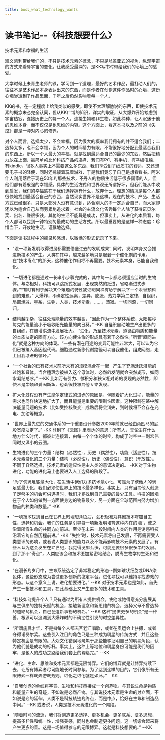 ```yaml
---
title: book_what_technology_wants
---
```


<head>
<link rel='stylesheet' href='/style/github2.css'/>
</head>

读书笔记--《科技想要什么》
======================

技术元素和幸福的生活

凯文凯利带给我们的，不只是技术元素的概念，不只是以盖亚式的视角，纵观宇宙的方式来看待宇宙的变化，让我感受最深的，是KK写书时带给我们的心境上的感受。

大学时候上朱青生老师的课，学习到一个道理，最好的艺术作品，最打动人们的，往往不是艺术作品本身表达出来的东西，而是作者在创作这件作品时的心境，这份心境渗透到了作品里面，千年之后仍然影响着每一个人。

KK的书，在一定程度上给我类似的感受。即使不太理解他说的东西，即使技术元素的概念未必完全认同，但从KK广博的知识，详实的取证，从大爆炸开始考虑到宇宙热寂，连接历史上的每一个人，连接生物和非生物，如此种种，让人沉迷于他的思维本身，而不仅仅是他思维的内容。这个方面上，看这本书以及之前的《失控》都是一种对内心的修养。

对个人而言，选择太少，不会幸福，因为很大的概率我们拥有的并不适合我们；二选择太多，也不会幸福，因为个人的时间精力有限，不能很好地分配到最适合我们的东西上。所以一个人最大的幸福，就是找到最适合自己的最少的东西，然后把精力放在上面。最简单的比如科技产品的选择，我们有PC，有手机，有平板电脑，有kindle，很多人事实上不需要这么多东西，我们享受到了纸质书的舒适，又还想要电子书的轻便，同时还觊觎着玩着游戏，于是我们竟忘了自己是想看看书。阿米什人利用落后于现在50年的那些技术，不丹人的物质生活低于很多国家的人，但他们都有着很强的幸福感。具体的生活方式和世界观无所谓好坏，但我们能从中收到启发，我们的幸福感在于我们选择拥有什么，放弃什么。理想的情况是每个人都很快地找到最适合自己的东西，当然现实世界不是这样。现在的技术、产品、生活方式已经很多，只是大部分人没有意识到，适合别人的不一定适合自己，而大家却还以为适合自己从而劳累地追求着。社会的主流文化告诉每个人除了获得诺贝尔奖、出名、赚很多钱，其他的生活不能算是成功，但事实上，从进化的本质看，每个人都可以找到一钟特别的最成功的生活方式。所以最重要的是这样一种态度：珍惜当下，开放地生活，谨慎地选择。

下面是读书过程中的摘录和感想，以微博的形式记录了下来。

* "没一项新发明取得进展都需要借鉴过去的发明成果", 同时，发明本身又会推进新技术的产生。人类在其中，越来越多地只是起到一个催化剂的作用。在"技术奇点"的那天，这种催化作用将不再需要。技术元素本身，已能自我催化。

* “一切进化都是通过一长串小步骤完成的，其中每一步都必须适应当时的生物体。与之相对，科技可以跳跃式发展，出现突然的跃进，省略渐进式步骤。”“有时有利于解决某个难题的特性被证明同样有助于解决下一个未曾预料到的难题。”
大爆炸，不确定性远离，差异，膨胀，热力学第二定律，自组织，局部熵减，星系，生物，人类，技术元素，……，热寂。一切同源，一切同归。

* 结构越复杂，往往处理能量的效率越高，“因此作为一个整体系统，太阳每秒每克的能量流小于吸收阳光能量的向日葵。” -KK 自组织自动地生产出更多的自组织，在熵增洪流中发展壮大。
“进化，乃至技术元素，遵循由物质和能量的本质决定的固有方向。该方向使生命的形成具有若干必然性。”所谓“趋同进化”就是这种方向的体现。“一些有潜在用途的变异可能性非常大，可以认为它们已被编入基因组代码。细胞通过新陈代谢路径可以自我催化，组成网络，走上自我改进的循环。”

* “一个社会的已有技术以前所未有的规模混合在一起，产生了充满活跃潜能的过饱和母体。当合适理念被植入这个母体时，必然的发明就会突然成形，如同水凝结成冰。” --KK 比如万有引力、微积分和狭义相对论的发现的必然性，即使不是牛顿和爱因斯坦，也会很快被其他人来发现。

* 扩大化过程没有产生摩尔定律式的进步的原因是，伴随着扩大化过程，能量的需求也同样快速地扩大了，而且能量是重要的限制性因素。这种限制在某中解决能量问题的技术（比如受控核聚变）成熟后将会消失，到时候将不会存在充电、加油等概念。

* “世界上最先进的交通体系的一个重要设计参数2000年前就已经由两匹马的屁股宽度决定了。” -KK  想到了《云图》里表达的意思：所有人，无论生在什么地方什么时代，都彼此连接着，由每一个个体的时空，构成了时空中一副宏伟同时又渺小的云图。

* 生物进化的三个力量：结构（必然性），历史（偶然性），功能（适应性）。技术元素进化的三个力量：结构（必然性），历史（偶然性），意识（开放性）。不同于自然选择，技术元素的适应性是由人类的意识决定的。 -KK 对于生物进化，功能的进化马上也要进入人工选择的阶段了。

* “为了使满足感最大化，在生活中我们力求技术最小化。可是为了使他人的满足感最大化，我们必须使世界上的技术最多样化。事实上，只有当其他人创造了足够多的机会可供选择时，我们才能找到自己需要的最少工具。科技的困境在于个人如何做到一方面使身边的物品最少，另一方面在全球范围内努力增加物品的种类和数量。” -KK

* “一项技术找到自己在世界上的理想角色后，会积极地为其他技术增加自主性、选择和机会。我们的任务是引导每一项新发明培育这种内在的‘善’，使之沿着所有生命的共同方向前进。至少在未来一段时间内人类的作用是诱惑科技沿着它的自然历程前进。” -KK  “失控”时，技术元素将自己发展，不再需要受人类意识的影响，或者说人类意识的能力以及不能再影响技术元素的发展了。有些人认为这会发生在21世纪，我觉得没那么快，可能还要很多很多年的发展。到了那个“奇点”，人类应该会和技术更加紧密地结合，脱离生物学的生死和进化。

* “在漫长的岁月中，生命系统选定了非常稳定的形态--例如球状细胞或DNA染色体，这些形态成为尝试更多创新的稳定平台。进化寻找可以维持寻找游戏的形态。从这个意义上说，进化想要进化。” --KK  对于技术元素也是如此，首先产生一批技术和工具，在此基础上又产生更多的技术和工具。

* “科技如何提升个人？只有通过为所有人提供机会，使他或她得意充分施展其与生俱来的独特天赋的机会，接触新理念和新思维的机会，选择父母不曾选择的道路的机会，自己创造新事物的机会。” --KK 这种“提供更多的机会”是一种善，根源可以追溯到大爆炸时的不确定性引发的时空差异性。

* “所谓施展才华，不是指每个人都去百老汇唱歌，或者在奥运会上拼搏，或者夺得诺贝尔奖。这些引入注目的角色只是三种成为明星的传统方式，并且这些特定机会是有限的。大众文化错误地聚焦于那些能够证明自己的明星角色，认为他们就是成功的标杆。事实上，这种上等地位和明星身份可能是我们的囚牢，是他人的成功之路给我们套上的紧箍咒。” --KK

* “进化、生命、思维和技术元素都是无限博弈。它们的博弈就是让博弈持续下去，让所有博弈者尽可能地长时间参与。为了达到这样的目的，它们像所有无限博弈一样戏弄游戏规则。进化之进化就是如此。” --KK

* “自我创造的单线将宇宙、生物和科技串接成一个创造物。与其说生命是物质和能量产生的奇迹，不如说是必然产物。与其说技术元素是生命的对立面，不如说是它的延伸。人类不是科技轨迹的终点，而是中点，恰好在生命和制造品中间。” --KK 或者说，人类是技术元素进化的一个阶段。

* “随着时间的流逝，我们将创造更多选择、更多机会、更多联系、更多思想，提高多样性和统一性，增强美感，同时也会制造更多问题。这一切综合起来将产生更多的善。这是一场值得参与的无限博弈。这就是科技想要的。” --KK

----

<div id="disqus_thread"></div>
<script type="text/javascript">
/* * * CONFIGURATION VARIABLES: EDIT BEFORE PASTING INTO YOUR WEBPAGE * * */
    var disqus_shortname = 'gaopenghigh'; // required: replace example with your forum shortname

    /* * * DON'T EDIT BELOW THIS LINE * * */
    (function() {
        var dsq = document.createElement('script'); dsq.type = 'text/javascript'; dsq.async = true;
        dsq.src = '//' + disqus_shortname + '.disqus.com/embed.js';
        (document.getElementsByTagName('head')[0] || document.getElementsByTagName('body')[0]).appendChild(dsq);
    })();
</script>
<script>
  (function(i,s,o,g,r,a,m){i['GoogleAnalyticsObject']=r;i[r]=i[r]||function(){
  (i[r].q=i[r].q||[]).push(arguments)},i[r].l=1*new Date();a=s.createElement(o),
  m=s.getElementsByTagName(o)[0];a.async=1;a.src=g;m.parentNode.insertBefore(a,m)
  })(window,document,'script','//www.google-analytics.com/analytics.js','ga');

  ga('create', 'UA-40539766-1', 'github.com');
  ga('send', 'pageview');

</script>